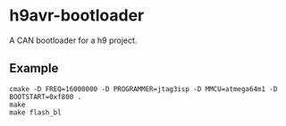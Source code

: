 # h9avr-bootloader
A CAN bootloader for a h9 project.

## Example
```
cmake -D FREQ=16000000 -D PROGRAMMER=jtag3isp -D MMCU=atmega64m1 -D BOOTSTART=0xf800 .
make
make flash_bl
```
